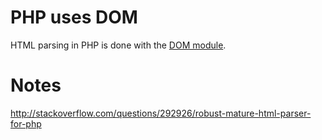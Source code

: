 # PHP uses DOM

HTML parsing in PHP is done with the
[DOM module](http://php.net/manual/en/book.dom.php).

# Notes

http://stackoverflow.com/questions/292926/robust-mature-html-parser-for-php
